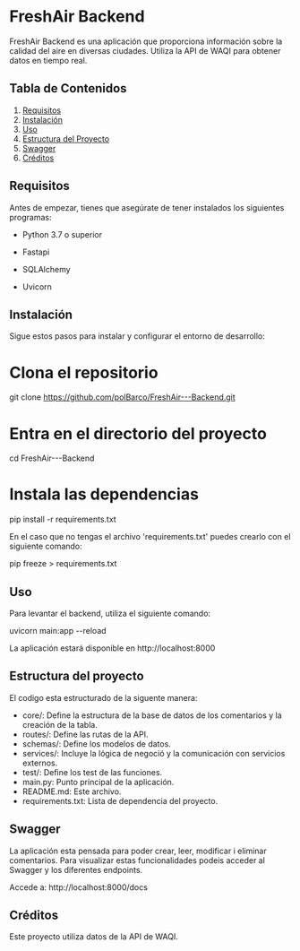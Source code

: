 # FreshAir Backend

FreshAir Backend es una aplicación que proporciona información sobre la calidad del aire en diversas ciudades. Utiliza la API de WAQI para obtener datos en tiempo real.

## Tabla de Contenidos

1. [Requisitos](#requisitos)
2. [Instalación](#instalación)
3. [Uso](#uso)
4. [Estructura del Proyecto](#estructura-del-proyecto)
5. [Swagger](#swagger)
6. [Créditos](#créditos)

## Requisitos

Antes de empezar, tienes que asegúrate de tener instalados los siguientes programas:

- Python 3.7 o superior

- Fastapi

- SQLAlchemy

- Uvicorn

## Instalación

Sigue estos pasos para instalar y configurar el entorno de desarrollo:

# Clona el repositorio
git clone https://github.com/polBarco/FreshAir---Backend.git

# Entra en el directorio del proyecto
cd FreshAir---Backend

# Instala las dependencias
pip install -r requirements.txt

En el caso que no tengas el archivo 'requirements.txt' puedes crearlo con el siguiente comando:

pip freeze > requirements.txt

## Uso

Para levantar el backend, utiliza el siguiente comando:

uvicorn main:app --reload

La aplicación estará disponible en http://localhost:8000

## Estructura del proyecto

El codigo esta estructurado de la siguente manera: 

- core/: Define la estructura de la base de datos de los comentarios y la creación de la tabla.
- routes/: Define las rutas de la API.
- schemas/: Define los modelos de datos.
- services/: Incluye la lógica de negoció y la comunicación con servicios externos.
- test/: Define los test de las funciones.
- main.py: Punto principal de la aplicación.
- README.md: Este archivo.
- requirements.txt: Lista de dependencia del proyecto.

## Swagger

La aplicación esta pensada para poder crear, leer, modificar i eliminar comentarios. Para visualizar estas funcionalidades podeis acceder al Swagger y los diferentes endpoints.

Accede a: http://localhost:8000/docs

## Créditos

Este proyecto utiliza datos de la API de WAQI.